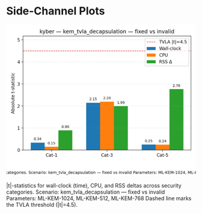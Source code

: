 # Side-Channel Plots

![sidechannel_kyber-kem-tvla-decapsulation-fixed-vs-invalid.png](sidechannel_kyber-kem-tvla-decapsulation-fixed-vs-invalid.png)

|t|-statistics for wall-clock (time), CPU, and RSS deltas across security categories. Scenario: kem_tvla_decapsulation — fixed vs invalid Parameters: ML-KEM-1024, ML-KEM-512, ML-KEM-768 Dashed line marks the TVLA threshold (|t|=4.5).
